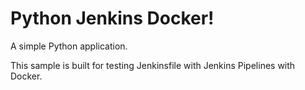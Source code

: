 # Python Jenkins Docker!

A simple Python application.

This sample is built for testing Jenkinsfile with Jenkins Pipelines with Docker.